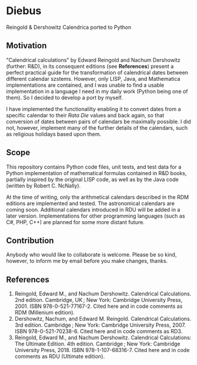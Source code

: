 # Diebus

Reingold &amp; Dershowitz Calendrica ported to Python

## Motivation

"Calendrical calculations" by Edward Reingold and Nachum Dershowitz (further: R&D), in its consequent editions (see **References**) present a perfect practical guide for the transformation of calendrical dates between different calendar szstems. However, only LISP, Java, and Mathematica implementations are contained, and I was unable to find a usable implementation in a language I need in my daily work (Python being one of them). So I decided to develop a port by myself.

I have implemented the functionalilty enabling it to convert dates from a specific calendar to their *Rata Die* values and back again, so that conversion of dates between pairs of calendars be maximally possible. I did not, however, implement many of the further details of the calendars, such as religious holidays based upon them. 

## Scope

This repository contains Python code files, unit tests, and test data for a Python implementation of mathematical formulas contained in R&D books, partially inspired by the original LISP code, as well as by the Java code (written by Robert C. NcNally).

At the time of writing, only the arithmetical calendars described in the RDM editions are implemented and tested. The astronomical calendars are coming soon. Additional calendars introduced in RDU will be added in a later version. Implementations for other programming languages (such as C#, PHP, C++) are planned for some more distant future.

## Contribution

Anybody who would like to collaborate is welcome. Please be so kind, however, to inform me by email before you make changes, thanks.

## References

1. Reingold, Edward M., and Nachum Dershowitz. Calendrical Calculations. 2nd edition. Cambridge, UK ; New York: Cambridge University Press, 2001. ISBN 978-0-521-77167-2. 
    Cited here and in code comments as RDM (Millenium edition).
2. Dershowitz, Nachum, and Edward M. Reingold. Calendrical Calculations. 3rd edition. Cambridge ; New York: Cambridge University Press, 2007. ISBN 978-0-521-70238-6.
    Cited here and in code comments as RD3.
3. Reingold, Edward M., and Nachum Dershowitz. Calendrical Calculations: The Ultimate Edition. 4th edition. Cambridge ; New York: Cambridge University Press, 2018. ISBN 978-1-107-68316-7.
    Cited here and in code comments as RDU (Ultimate edition).
